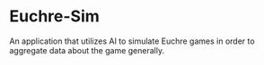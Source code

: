 # Euchre-Sim
An application that utilizes AI to simulate Euchre games in order to aggregate data about the game generally.
